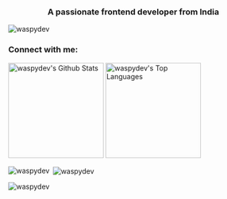 <h3 align="center">A passionate frontend developer from India</h3>

<p align="left"> <img src="https://komarev.com/ghpvc/?username=waspydev&label=Profile%20views&color=0e75b6&style=flat" alt="waspydev" /> </p>

<h3 align="left">Connect with me:</h3>
<p align="left">
</p>


  <a href="https://github.com/anuraghazra/github-readme-stats"><img alt="waspydev's Github Stats" src="https://waspdev-github-readme-stats.vercel.app/api/?username=waspydev&show_icons=true&include_all_commits=true&count_private=true&theme=react&hide_border=true&bg_color=1F222E&title_color=F85D7F&icon_color=F8D866" height="192px"/></a>
  <a href="https://github.com/anuraghazra/github-readme-stats"><img alt="waspydev's Top Languages" src="https://waspydev-github-readme-stats.vercel.app/api/top-langs/?username=waspydev&langs_count=8&layout=compact&theme=react&hide_border=true&bg_color=1F222E&title_color=F85D7F&icon_color=F8D866&hide=Jupyter%20Notebook,Roff" height="192px"/></a>

<p><img align="left" src="https://github-readme-stats.vercel.app/api/top-langs?username=waspydev&show_icons=true&locale=en&layout=compact" alt="waspydev" /></p>

<p>&nbsp;<img align="center" src="https://github-readme-stats.vercel.app/api?username=waspydev&show_icons=true&locale=en" alt="waspydev" /></p>

<p><img align="center" src="https://github-readme-streak-stats.herokuapp.com/?user=waspydev&" alt="waspydev" /></p>
